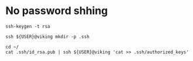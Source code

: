 # No password shhing
```
ssh-keygen -t rsa

ssh ${USER}@viking mkdir -p .ssh

cd ~/
cat .ssh/id_rsa.pub | ssh ${USER}@viking 'cat >> .ssh/authorized_keys'
```
